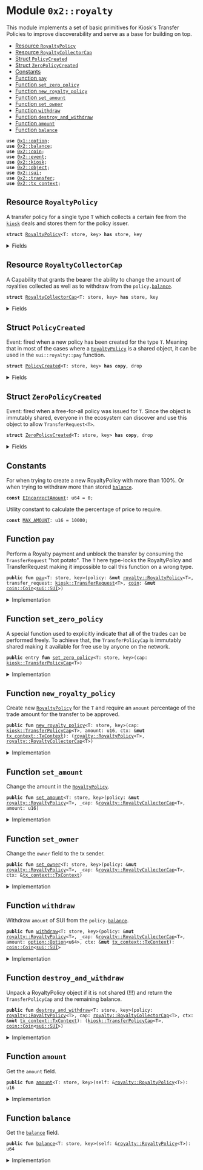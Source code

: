 
<a name="0x2_royalty"></a>

# Module `0x2::royalty`

This module implements a set of basic primitives for Kiosk's
Transfer Policies to improve discoverability and serve as a
base for building on top.


-  [Resource `RoyaltyPolicy`](#0x2_royalty_RoyaltyPolicy)
-  [Resource `RoyaltyCollectorCap`](#0x2_royalty_RoyaltyCollectorCap)
-  [Struct `PolicyCreated`](#0x2_royalty_PolicyCreated)
-  [Struct `ZeroPolicyCreated`](#0x2_royalty_ZeroPolicyCreated)
-  [Constants](#@Constants_0)
-  [Function `pay`](#0x2_royalty_pay)
-  [Function `set_zero_policy`](#0x2_royalty_set_zero_policy)
-  [Function `new_royalty_policy`](#0x2_royalty_new_royalty_policy)
-  [Function `set_amount`](#0x2_royalty_set_amount)
-  [Function `set_owner`](#0x2_royalty_set_owner)
-  [Function `withdraw`](#0x2_royalty_withdraw)
-  [Function `destroy_and_withdraw`](#0x2_royalty_destroy_and_withdraw)
-  [Function `amount`](#0x2_royalty_amount)
-  [Function `balance`](#0x2_royalty_balance)


<pre><code><b>use</b> <a href="">0x1::option</a>;
<b>use</b> <a href="balance.md#0x2_balance">0x2::balance</a>;
<b>use</b> <a href="coin.md#0x2_coin">0x2::coin</a>;
<b>use</b> <a href="event.md#0x2_event">0x2::event</a>;
<b>use</b> <a href="kiosk.md#0x2_kiosk">0x2::kiosk</a>;
<b>use</b> <a href="object.md#0x2_object">0x2::object</a>;
<b>use</b> <a href="sui.md#0x2_sui">0x2::sui</a>;
<b>use</b> <a href="transfer.md#0x2_transfer">0x2::transfer</a>;
<b>use</b> <a href="tx_context.md#0x2_tx_context">0x2::tx_context</a>;
</code></pre>



<a name="0x2_royalty_RoyaltyPolicy"></a>

## Resource `RoyaltyPolicy`

A transfer policy for a single type <code>T</code> which collects a certain
fee from the <code><a href="kiosk.md#0x2_kiosk">kiosk</a></code> deals and stores them for the policy issuer.


<pre><code><b>struct</b> <a href="royalty.md#0x2_royalty_RoyaltyPolicy">RoyaltyPolicy</a>&lt;T: store, key&gt; <b>has</b> store, key
</code></pre>



<details>
<summary>Fields</summary>


<dl>
<dt>
<code>id: <a href="object.md#0x2_object_UID">object::UID</a></code>
</dt>
<dd>

</dd>
<dt>
<code>cap: <a href="kiosk.md#0x2_kiosk_TransferPolicyCap">kiosk::TransferPolicyCap</a>&lt;T&gt;</code>
</dt>
<dd>
 The <code>TransferPolicyCap</code> for the <code>T</code> which is used to call
 the <code><a href="kiosk.md#0x2_kiosk_allow_transfer">kiosk::allow_transfer</a></code> and allow the trade.
</dd>
<dt>
<code>amount: u16</code>
</dt>
<dd>
 Percentage of the trade amount which is required for the
 transfer approval. Denominated in basis points.
 - 10_000 = 100%
 - 100 = 1%
 - 1 = 0.01%
</dd>
<dt>
<code><a href="balance.md#0x2_balance">balance</a>: <a href="balance.md#0x2_balance_Balance">balance::Balance</a>&lt;<a href="sui.md#0x2_sui_SUI">sui::SUI</a>&gt;</code>
</dt>
<dd>
 Accumulated balance - the owner of the Policy can withdraw
 at any time.
</dd>
<dt>
<code>owner: <b>address</b></code>
</dt>
<dd>
 Store creator address for visibility and discoverability purposes
</dd>
</dl>


</details>

<a name="0x2_royalty_RoyaltyCollectorCap"></a>

## Resource `RoyaltyCollectorCap`

A Capability that grants the bearer the ability to change the amount of
royalties collected as well as to withdraw from the <code>policy.<a href="balance.md#0x2_balance">balance</a></code>.


<pre><code><b>struct</b> <a href="royalty.md#0x2_royalty_RoyaltyCollectorCap">RoyaltyCollectorCap</a>&lt;T: store, key&gt; <b>has</b> store, key
</code></pre>



<details>
<summary>Fields</summary>


<dl>
<dt>
<code>id: <a href="object.md#0x2_object_UID">object::UID</a></code>
</dt>
<dd>

</dd>
<dt>
<code>policy_id: <a href="object.md#0x2_object_ID">object::ID</a></code>
</dt>
<dd>
 Purely cosmetic and discovery field.
 There should be only one Policy for the type <code>T</code> (although it
 is not enforced anywhere by default).
</dd>
</dl>


</details>

<a name="0x2_royalty_PolicyCreated"></a>

## Struct `PolicyCreated`

Event: fired when a new policy has been created for the type <code>T</code>. Meaning
that in most of the cases where a <code><a href="royalty.md#0x2_royalty_RoyaltyPolicy">RoyaltyPolicy</a></code> is a shared object, it
can be used in the <code>sui::royalty::pay</code> function.


<pre><code><b>struct</b> <a href="royalty.md#0x2_royalty_PolicyCreated">PolicyCreated</a>&lt;T: store, key&gt; <b>has</b> <b>copy</b>, drop
</code></pre>



<details>
<summary>Fields</summary>


<dl>
<dt>
<code>id: <a href="object.md#0x2_object_ID">object::ID</a></code>
</dt>
<dd>

</dd>
</dl>


</details>

<a name="0x2_royalty_ZeroPolicyCreated"></a>

## Struct `ZeroPolicyCreated`

Event: fired when a free-for-all policy was issued for <code>T</code>. Since the object
is immutably shared, everyone in the ecosystem can discover and use this
object to allow <code>TransferRequest&lt;T&gt;</code>.


<pre><code><b>struct</b> <a href="royalty.md#0x2_royalty_ZeroPolicyCreated">ZeroPolicyCreated</a>&lt;T: store, key&gt; <b>has</b> <b>copy</b>, drop
</code></pre>



<details>
<summary>Fields</summary>


<dl>
<dt>
<code>id: <a href="object.md#0x2_object_ID">object::ID</a></code>
</dt>
<dd>

</dd>
</dl>


</details>

<a name="@Constants_0"></a>

## Constants


<a name="0x2_royalty_EIncorrectAmount"></a>

For when trying to create a new RoyaltyPolicy with more than 100%.
Or when trying to withdraw more than stored <code><a href="balance.md#0x2_balance">balance</a></code>.


<pre><code><b>const</b> <a href="royalty.md#0x2_royalty_EIncorrectAmount">EIncorrectAmount</a>: u64 = 0;
</code></pre>



<a name="0x2_royalty_MAX_AMOUNT"></a>

Utility constant to calculate the percentage of price to require.


<pre><code><b>const</b> <a href="royalty.md#0x2_royalty_MAX_AMOUNT">MAX_AMOUNT</a>: u16 = 10000;
</code></pre>



<a name="0x2_royalty_pay"></a>

## Function `pay`

Perform a Royalty payment and unblock the transfer by consuming
the <code>TransferRequest</code> "hot potato". The <code>T</code> here type-locks the
RoyaltyPolicy and TransferRequest making it impossible to call this
function on a wrong type.


<pre><code><b>public</b> <b>fun</b> <a href="pay.md#0x2_pay">pay</a>&lt;T: store, key&gt;(policy: &<b>mut</b> <a href="royalty.md#0x2_royalty_RoyaltyPolicy">royalty::RoyaltyPolicy</a>&lt;T&gt;, transfer_request: <a href="kiosk.md#0x2_kiosk_TransferRequest">kiosk::TransferRequest</a>&lt;T&gt;, <a href="coin.md#0x2_coin">coin</a>: &<b>mut</b> <a href="coin.md#0x2_coin_Coin">coin::Coin</a>&lt;<a href="sui.md#0x2_sui_SUI">sui::SUI</a>&gt;)
</code></pre>



<details>
<summary>Implementation</summary>


<pre><code><b>public</b> <b>fun</b> <a href="pay.md#0x2_pay">pay</a>&lt;T: key + store&gt;(
    policy: &<b>mut</b> <a href="royalty.md#0x2_royalty_RoyaltyPolicy">RoyaltyPolicy</a>&lt;T&gt;,
    transfer_request: TransferRequest&lt;T&gt;,
    <a href="coin.md#0x2_coin">coin</a>: &<b>mut</b> Coin&lt;SUI&gt;
) {
    <b>let</b> (paid, _from) = <a href="kiosk.md#0x2_kiosk_allow_transfer">kiosk::allow_transfer</a>(&policy.cap, transfer_request);
    <b>let</b> amount = (((paid <b>as</b> u128) * (policy.amount <b>as</b> u128) / (<a href="royalty.md#0x2_royalty_MAX_AMOUNT">MAX_AMOUNT</a> <b>as</b> u128)) <b>as</b> u64);

    <b>let</b> royalty_payment = <a href="balance.md#0x2_balance_split">balance::split</a>(<a href="coin.md#0x2_coin_balance_mut">coin::balance_mut</a>(<a href="coin.md#0x2_coin">coin</a>), amount);
    <a href="balance.md#0x2_balance_join">balance::join</a>(&<b>mut</b> policy.<a href="balance.md#0x2_balance">balance</a>, royalty_payment);
}
</code></pre>



</details>

<a name="0x2_royalty_set_zero_policy"></a>

## Function `set_zero_policy`

A special function used to explicitly indicate that all of the
trades can be performed freely. To achieve that, the <code>TransferPolicyCap</code>
is immutably shared making it available for free use by anyone on the network.


<pre><code><b>public</b> entry <b>fun</b> <a href="royalty.md#0x2_royalty_set_zero_policy">set_zero_policy</a>&lt;T: store, key&gt;(cap: <a href="kiosk.md#0x2_kiosk_TransferPolicyCap">kiosk::TransferPolicyCap</a>&lt;T&gt;)
</code></pre>



<details>
<summary>Implementation</summary>


<pre><code>entry <b>public</b> <b>fun</b> <a href="royalty.md#0x2_royalty_set_zero_policy">set_zero_policy</a>&lt;T: key + store&gt;(cap: TransferPolicyCap&lt;T&gt;) {
    <a href="event.md#0x2_event_emit">event::emit</a>(<a href="royalty.md#0x2_royalty_ZeroPolicyCreated">ZeroPolicyCreated</a>&lt;T&gt; { id: <a href="object.md#0x2_object_id">object::id</a>(&cap) });
    <a href="transfer.md#0x2_transfer_freeze_object">transfer::freeze_object</a>(cap)
}
</code></pre>



</details>

<a name="0x2_royalty_new_royalty_policy"></a>

## Function `new_royalty_policy`

Create new <code><a href="royalty.md#0x2_royalty_RoyaltyPolicy">RoyaltyPolicy</a></code> for the <code>T</code> and require an <code>amount</code>
percentage of the trade amount for the transfer to be approved.


<pre><code><b>public</b> <b>fun</b> <a href="royalty.md#0x2_royalty_new_royalty_policy">new_royalty_policy</a>&lt;T: store, key&gt;(cap: <a href="kiosk.md#0x2_kiosk_TransferPolicyCap">kiosk::TransferPolicyCap</a>&lt;T&gt;, amount: u16, ctx: &<b>mut</b> <a href="tx_context.md#0x2_tx_context_TxContext">tx_context::TxContext</a>): (<a href="royalty.md#0x2_royalty_RoyaltyPolicy">royalty::RoyaltyPolicy</a>&lt;T&gt;, <a href="royalty.md#0x2_royalty_RoyaltyCollectorCap">royalty::RoyaltyCollectorCap</a>&lt;T&gt;)
</code></pre>



<details>
<summary>Implementation</summary>


<pre><code><b>public</b> <b>fun</b> <a href="royalty.md#0x2_royalty_new_royalty_policy">new_royalty_policy</a>&lt;T: key + store&gt;(
    cap: TransferPolicyCap&lt;T&gt;,
    amount: u16,
    ctx: &<b>mut</b> TxContext
): (<a href="royalty.md#0x2_royalty_RoyaltyPolicy">RoyaltyPolicy</a>&lt;T&gt;, <a href="royalty.md#0x2_royalty_RoyaltyCollectorCap">RoyaltyCollectorCap</a>&lt;T&gt;) {
    <b>assert</b>!(<a href="royalty.md#0x2_royalty_amount">amount</a> &lt;= <a href="royalty.md#0x2_royalty_MAX_AMOUNT">MAX_AMOUNT</a> && amount != 0, <a href="royalty.md#0x2_royalty_EIncorrectAmount">EIncorrectAmount</a>);

    <b>let</b> policy = <a href="royalty.md#0x2_royalty_RoyaltyPolicy">RoyaltyPolicy</a> {
        cap, amount,
        id: <a href="object.md#0x2_object_new">object::new</a>(ctx),
        owner: sender(ctx),
        <a href="balance.md#0x2_balance">balance</a>: <a href="balance.md#0x2_balance_zero">balance::zero</a>(),
    };
    <b>let</b> id = <a href="object.md#0x2_object_id">object::id</a>(&policy);
    <b>let</b> cap = <a href="royalty.md#0x2_royalty_RoyaltyCollectorCap">RoyaltyCollectorCap</a> {
        id: <a href="object.md#0x2_object_new">object::new</a>(ctx),
        policy_id: id
    };

    <a href="event.md#0x2_event_emit">event::emit</a>(<a href="royalty.md#0x2_royalty_PolicyCreated">PolicyCreated</a>&lt;T&gt; { id });

    (policy, cap)
}
</code></pre>



</details>

<a name="0x2_royalty_set_amount"></a>

## Function `set_amount`

Change the amount in the <code><a href="royalty.md#0x2_royalty_RoyaltyPolicy">RoyaltyPolicy</a></code>.


<pre><code><b>public</b> <b>fun</b> <a href="royalty.md#0x2_royalty_set_amount">set_amount</a>&lt;T: store, key&gt;(policy: &<b>mut</b> <a href="royalty.md#0x2_royalty_RoyaltyPolicy">royalty::RoyaltyPolicy</a>&lt;T&gt;, _cap: &<a href="royalty.md#0x2_royalty_RoyaltyCollectorCap">royalty::RoyaltyCollectorCap</a>&lt;T&gt;, amount: u16)
</code></pre>



<details>
<summary>Implementation</summary>


<pre><code><b>public</b> <b>fun</b> <a href="royalty.md#0x2_royalty_set_amount">set_amount</a>&lt;T: key + store&gt;(
    policy: &<b>mut</b> <a href="royalty.md#0x2_royalty_RoyaltyPolicy">RoyaltyPolicy</a>&lt;T&gt;,
    _cap: &<a href="royalty.md#0x2_royalty_RoyaltyCollectorCap">RoyaltyCollectorCap</a>&lt;T&gt;,
    amount: u16,
) {
    <b>assert</b>!(amount &gt; 0 && <a href="royalty.md#0x2_royalty_amount">amount</a> &lt;= <a href="royalty.md#0x2_royalty_MAX_AMOUNT">MAX_AMOUNT</a>, <a href="royalty.md#0x2_royalty_EIncorrectAmount">EIncorrectAmount</a>);
    policy.amount = amount
}
</code></pre>



</details>

<a name="0x2_royalty_set_owner"></a>

## Function `set_owner`

Change the <code>owner</code> field to the tx sender.


<pre><code><b>public</b> <b>fun</b> <a href="royalty.md#0x2_royalty_set_owner">set_owner</a>&lt;T: store, key&gt;(policy: &<b>mut</b> <a href="royalty.md#0x2_royalty_RoyaltyPolicy">royalty::RoyaltyPolicy</a>&lt;T&gt;, _cap: &<a href="royalty.md#0x2_royalty_RoyaltyCollectorCap">royalty::RoyaltyCollectorCap</a>&lt;T&gt;, ctx: &<a href="tx_context.md#0x2_tx_context_TxContext">tx_context::TxContext</a>)
</code></pre>



<details>
<summary>Implementation</summary>


<pre><code><b>public</b> <b>fun</b> <a href="royalty.md#0x2_royalty_set_owner">set_owner</a>&lt;T: key + store&gt;(
    policy: &<b>mut</b> <a href="royalty.md#0x2_royalty_RoyaltyPolicy">RoyaltyPolicy</a>&lt;T&gt;,
    _cap: &<a href="royalty.md#0x2_royalty_RoyaltyCollectorCap">RoyaltyCollectorCap</a>&lt;T&gt;,
    ctx: &TxContext
) {
    policy.owner = sender(ctx)
}
</code></pre>



</details>

<a name="0x2_royalty_withdraw"></a>

## Function `withdraw`

Withdraw <code>amount</code> of SUI from the <code>policy.<a href="balance.md#0x2_balance">balance</a></code>.


<pre><code><b>public</b> <b>fun</b> <a href="royalty.md#0x2_royalty_withdraw">withdraw</a>&lt;T: store, key&gt;(policy: &<b>mut</b> <a href="royalty.md#0x2_royalty_RoyaltyPolicy">royalty::RoyaltyPolicy</a>&lt;T&gt;, _cap: &<a href="royalty.md#0x2_royalty_RoyaltyCollectorCap">royalty::RoyaltyCollectorCap</a>&lt;T&gt;, amount: <a href="_Option">option::Option</a>&lt;u64&gt;, ctx: &<b>mut</b> <a href="tx_context.md#0x2_tx_context_TxContext">tx_context::TxContext</a>): <a href="coin.md#0x2_coin_Coin">coin::Coin</a>&lt;<a href="sui.md#0x2_sui_SUI">sui::SUI</a>&gt;
</code></pre>



<details>
<summary>Implementation</summary>


<pre><code><b>public</b> <b>fun</b> <a href="royalty.md#0x2_royalty_withdraw">withdraw</a>&lt;T: key + store&gt;(
    policy: &<b>mut</b> <a href="royalty.md#0x2_royalty_RoyaltyPolicy">RoyaltyPolicy</a>&lt;T&gt;,
    _cap: &<a href="royalty.md#0x2_royalty_RoyaltyCollectorCap">RoyaltyCollectorCap</a>&lt;T&gt;,
    amount: Option&lt;u64&gt;,
    ctx: &<b>mut</b> TxContext
): Coin&lt;SUI&gt; {
    <b>let</b> available = <a href="balance.md#0x2_balance_value">balance::value</a>(&policy.<a href="balance.md#0x2_balance">balance</a>);
    <b>let</b> amount = <b>if</b> (<a href="_is_some">option::is_some</a>(&amount)) {
        <a href="_destroy_some">option::destroy_some</a>(amount)
    } <b>else</b> {
        available
    };

    <b>assert</b>!(<a href="royalty.md#0x2_royalty_amount">amount</a> &lt;= available, <a href="royalty.md#0x2_royalty_EIncorrectAmount">EIncorrectAmount</a>);
    <a href="coin.md#0x2_coin_take">coin::take</a>(&<b>mut</b> policy.<a href="balance.md#0x2_balance">balance</a>, amount, ctx)
}
</code></pre>



</details>

<a name="0x2_royalty_destroy_and_withdraw"></a>

## Function `destroy_and_withdraw`

Unpack a RoyaltyPolicy object if it is not shared (!!!) and
return the <code>TransferPolicyCap</code> and the remaining balance.


<pre><code><b>public</b> <b>fun</b> <a href="royalty.md#0x2_royalty_destroy_and_withdraw">destroy_and_withdraw</a>&lt;T: store, key&gt;(policy: <a href="royalty.md#0x2_royalty_RoyaltyPolicy">royalty::RoyaltyPolicy</a>&lt;T&gt;, cap: <a href="royalty.md#0x2_royalty_RoyaltyCollectorCap">royalty::RoyaltyCollectorCap</a>&lt;T&gt;, ctx: &<b>mut</b> <a href="tx_context.md#0x2_tx_context_TxContext">tx_context::TxContext</a>): (<a href="kiosk.md#0x2_kiosk_TransferPolicyCap">kiosk::TransferPolicyCap</a>&lt;T&gt;, <a href="coin.md#0x2_coin_Coin">coin::Coin</a>&lt;<a href="sui.md#0x2_sui_SUI">sui::SUI</a>&gt;)
</code></pre>



<details>
<summary>Implementation</summary>


<pre><code><b>public</b> <b>fun</b> <a href="royalty.md#0x2_royalty_destroy_and_withdraw">destroy_and_withdraw</a>&lt;T: key + store&gt;(
    policy: <a href="royalty.md#0x2_royalty_RoyaltyPolicy">RoyaltyPolicy</a>&lt;T&gt;,
    cap: <a href="royalty.md#0x2_royalty_RoyaltyCollectorCap">RoyaltyCollectorCap</a>&lt;T&gt;,
    ctx: &<b>mut</b> TxContext
): (TransferPolicyCap&lt;T&gt;, Coin&lt;SUI&gt;) {
    <b>let</b> <a href="royalty.md#0x2_royalty_RoyaltyPolicy">RoyaltyPolicy</a> { id, amount: _, owner: _, cap: transfer_cap, <a href="balance.md#0x2_balance">balance</a> } = policy;
    <b>let</b> <a href="royalty.md#0x2_royalty_RoyaltyCollectorCap">RoyaltyCollectorCap</a> { id: cap_id, policy_id: _ } = cap;

    <a href="object.md#0x2_object_delete">object::delete</a>(cap_id);
    <a href="object.md#0x2_object_delete">object::delete</a>(id);

    (transfer_cap, <a href="coin.md#0x2_coin_from_balance">coin::from_balance</a>(<a href="balance.md#0x2_balance">balance</a>, ctx))
}
</code></pre>



</details>

<a name="0x2_royalty_amount"></a>

## Function `amount`

Get the <code>amount</code> field.


<pre><code><b>public</b> <b>fun</b> <a href="royalty.md#0x2_royalty_amount">amount</a>&lt;T: store, key&gt;(self: &<a href="royalty.md#0x2_royalty_RoyaltyPolicy">royalty::RoyaltyPolicy</a>&lt;T&gt;): u16
</code></pre>



<details>
<summary>Implementation</summary>


<pre><code><b>public</b> <b>fun</b> <a href="royalty.md#0x2_royalty_amount">amount</a>&lt;T: key + store&gt;(self: &<a href="royalty.md#0x2_royalty_RoyaltyPolicy">RoyaltyPolicy</a>&lt;T&gt;): u16 {
    self.amount
}
</code></pre>



</details>

<a name="0x2_royalty_balance"></a>

## Function `balance`

Get the <code><a href="balance.md#0x2_balance">balance</a></code> field.


<pre><code><b>public</b> <b>fun</b> <a href="balance.md#0x2_balance">balance</a>&lt;T: store, key&gt;(self: &<a href="royalty.md#0x2_royalty_RoyaltyPolicy">royalty::RoyaltyPolicy</a>&lt;T&gt;): u64
</code></pre>



<details>
<summary>Implementation</summary>


<pre><code><b>public</b> <b>fun</b> <a href="balance.md#0x2_balance">balance</a>&lt;T: key + store&gt;(self: &<a href="royalty.md#0x2_royalty_RoyaltyPolicy">RoyaltyPolicy</a>&lt;T&gt;): u64 {
    <a href="balance.md#0x2_balance_value">balance::value</a>(&self.<a href="balance.md#0x2_balance">balance</a>)
}
</code></pre>



</details>
